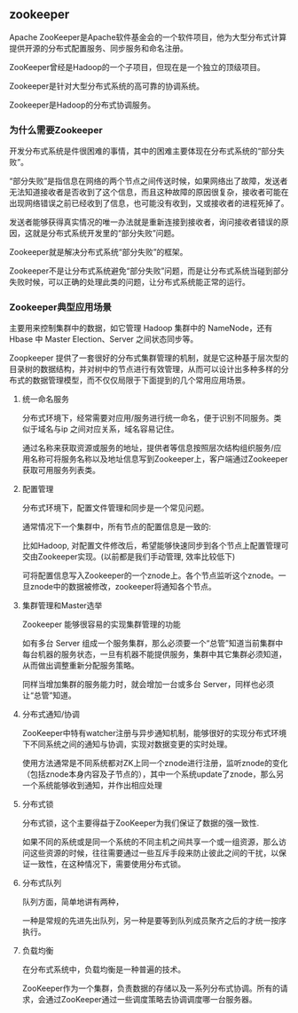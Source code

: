 ## zookeeper

Apache ZooKeeper是Apache软件基金会的一个软件项目，他为大型分布式计算提供开源的分布式配置服务、同步服务和命名注册。

ZooKeeper曾经是Hadoop的一个子项目，但现在是一个独立的顶级项目。


Zookeeper是针对大型分布式系统的高可靠的协调系统。

Zookeeper是Hadoop的分布式协调服务。

### 为什么需要Zookeeper
开发分布式系统是件很困难的事情，其中的困难主要体现在分布式系统的“部分失败”。

“部分失败”是指信息在网络的两个节点之间传送时候，如果网络出了故障，发送者无法知道接收者是否收到了这个信息，而且这种故障的原因很复杂，接收者可能在出现网络错误之前已经收到了信息，也可能没有收到，又或接收者的进程死掉了。

发送者能够获得真实情况的唯一办法就是重新连接到接收者，询问接收者错误的原因，这就是分布式系统开发里的“部分失败”问题。

Zookeeper就是解决分布式系统“部分失败”的框架。

Zookeeper不是让分布式系统避免“部分失败”问题，而是让分布式系统当碰到部分失败时候，可以正确的处理此类的问题，让分布式系统能正常的运行。


### Zookeeper典型应用场景
主要用来控制集群中的数据，如它管理 Hadoop 集群中的 NameNode，还有 Hbase 中 Master Election、Server 之间状态同步等。

Zoopkeeper 提供了一套很好的分布式集群管理的机制，就是它这种基于层次型的目录树的数据结构，并对树中的节点进行有效管理，从而可以设计出多种多样的分布式的数据管理模型，而不仅仅局限于下面提到的几个常用应用场景。

1. 统一命名服务

    分布式环境下，经常需要对应用/服务进行统一命名，便于识别不同服务。类似于域名与ip 之间对应关系，域名容易记住。

    通过名称来获取资源或服务的地址，提供者等信息按照层次结构组织服务/应用名称可将服务名称以及地址信息写到Zookeeper上，客户端通过Zookeeper获取可用服务列表类。

2. 配置管理

    分布式环境下，配置文件管理和同步是一个常见问题。

    通常情况下一个集群中，所有节点的配置信息是一致的:

    比如Hadoop, 对配置文件修改后，希望能够快速同步到各个节点上配置管理可交由Zookeeper实现。(以前都是我们手动管理, 效率比较低下)

    可将配置信息写入Zookeeper的一个znode上。各个节点监听这个znode。一旦znode中的数据被修改，zookeeper将通知各个节点。

3. 集群管理和Master选举

    Zookeeper 能够很容易的实现集群管理的功能

    如有多台 Server 组成一个服务集群，那么必须要一个“总管”知道当前集群中每台机器的服务状态，一旦有机器不能提供服务，集群中其它集群必须知道，从而做出调整重新分配服务策略。

    同样当增加集群的服务能力时，就会增加一台或多台 Server，同样也必须让“总管”知道。

4. 分布式通知/协调

    ZooKeeper中特有watcher注册与异步通知机制，能够很好的实现分布式环境下不同系统之间的通知与协调，实现对数据变更的实时处理。

    使用方法通常是不同系统都对ZK上同一个znode进行注册，监听znode的变化（包括znode本身内容及子节点的），其中一个系统update了znode，那么另一个系统能够收到通知，并作出相应处理

5. 分布式锁

    分布式锁，这个主要得益于ZooKeeper为我们保证了数据的强一致性.

    如果不同的系统或是同一个系统的不同主机之间共享一个或一组资源，那么访问这些资源的时候，往往需要通过一些互斥手段来防止彼此之间的干扰，以保证一致性，在这种情况下，需要使用分布式锁。

6. 分布式队列

    队列方面，简单地讲有两种，

    一种是常规的先进先出队列，另一种是要等到队列成员聚齐之后的才统一按序执行。

7. 负载均衡

    在分布式系统中，负载均衡是一种普遍的技术。

    ZooKeeper作为一个集群，负责数据的存储以及一系列分布式协调。所有的请求，会通过ZooKeeper通过一些调度策略去协调调度哪一台服务器。







